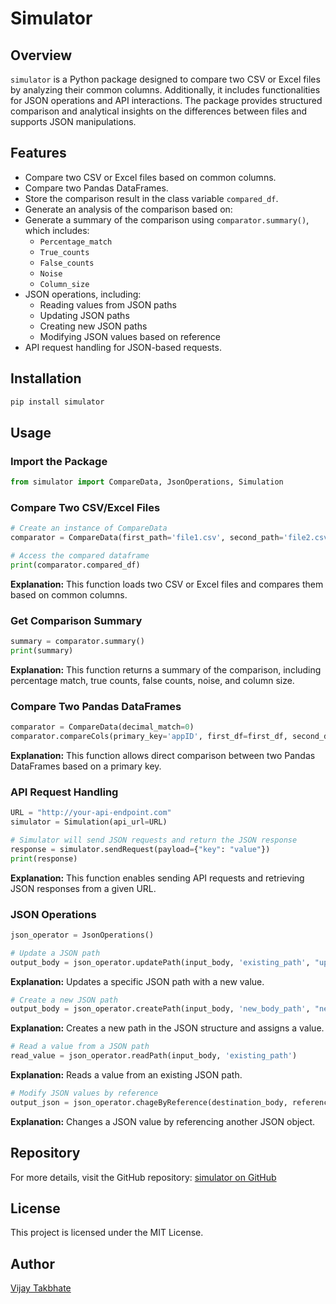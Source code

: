 # Simulator

## Overview

`simulator` is a Python package designed to compare two CSV or Excel files by analyzing their common columns. Additionally, it includes functionalities for JSON operations and API interactions. The package provides structured comparison and analytical insights on the differences between files and supports JSON manipulations.

## Features

- Compare two CSV or Excel files based on common columns.
- Compare two Pandas DataFrames.
- Store the comparison result in the class variable `compared_df`.
- Generate an analysis of the comparison based on:
- Generate a summary of the comparison using `comparator.summary()`, which includes:
  - `Percentage_match`
  - `True_counts`
  - `False_counts`
  - `Noise`
  - `Column_size`
- JSON operations, including:
  - Reading values from JSON paths
  - Updating JSON paths
  - Creating new JSON paths
  - Modifying JSON values based on reference
- API request handling for JSON-based requests.

## Installation

```sh
pip install simulator
```

## Usage

### Import the Package

```python
from simulator import CompareData, JsonOperations, Simulation
```

### Compare Two CSV/Excel Files

```python
# Create an instance of CompareData
comparator = CompareData(first_path='file1.csv', second_path='file2.csv', file_type='csv', decimal_match=2, match_case=False)

# Access the compared dataframe
print(comparator.compared_df)
```

**Explanation:** This function loads two CSV or Excel files and compares them based on common columns.

### Get Comparison Summary

```python
summary = comparator.summary()
print(summary)
```

**Explanation:** This function returns a summary of the comparison, including percentage match, true counts, false counts, noise, and column size.

### Compare Two Pandas DataFrames

```python
comparator = CompareData(decimal_match=0)
comparator.compareCols(primary_key='appID', first_df=first_df, second_df=second_df)
```

**Explanation:** This function allows direct comparison between two Pandas DataFrames based on a primary key.

### API Request Handling

```python
URL = "http://your-api-endpoint.com"
simulator = Simulation(api_url=URL)

# Simulator will send JSON requests and return the JSON response
response = simulator.sendRequest(payload={"key": "value"})
print(response)
```

**Explanation:** This function enables sending API requests and retrieving JSON responses from a given URL.

### JSON Operations

```python
json_operator = JsonOperations()

# Update a JSON path
output_body = json_operator.updatePath(input_body, 'existing_path', "update_value")
```

**Explanation:** Updates a specific JSON path with a new value.

```python
# Create a new JSON path
output_body = json_operator.createPath(input_body, 'new_body_path', "new_value")
```

**Explanation:** Creates a new path in the JSON structure and assigns a value.

```python
# Read a value from a JSON path
read_value = json_operator.readPath(input_body, 'existing_path')
```

**Explanation:** Reads a value from an existing JSON path.

```python
# Modify JSON values by reference
output_json = json_operator.chageByReference(destination_body, reference_body, 'destination_path', 'reference_path')
```

**Explanation:** Changes a JSON value by referencing another JSON object.

## Repository

For more details, visit the GitHub repository:
[simulator on GitHub](https://github.com/Vijay-Takbhate-incred/simulator.git)

## License

This project is licensed under the MIT License.

## Author

[Vijay Takbhate](https://github.com/Vijay-Takbhate-incred)

